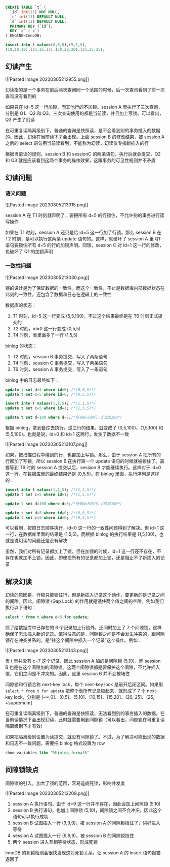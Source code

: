 ```sql
CREATE TABLE `t` (
  `id` int(11) NOT NULL,
  `c` int(11) DEFAULT NULL,
  `d` int(11) DEFAULT NULL,
  PRIMARY KEY (`id`),
  KEY `c` (`c`)
) ENGINE=InnoDB;

insert into t values(0,0,0),(5,5,5),
(10,10,10),(15,15,15),(20,20,20),(25,25,25);
```

## 幻读产生

![[Pasted image 20230305212955.png]]

幻读指的是一个事务在前后两次查询同一个范围的时候，后一次查询看到了前一次查询没有看到的

如果只在 id=5 这一行加锁，而其他行的不加锁。session A 里执行了三次查询，分别是 Q1、Q2 和 Q3。三次查询使用的都是当前读，并且加上写锁。可以看出，Q3 产生了幻读

在可重复读隔离级别下，普通的查询是快照读，是不会看到别的事务插入的数据的。因此，幻读在当前读下才会出现。上面 session B 的修改结果，被 session A 之后的 select 语句用当前读看到，不能称为幻读，幻读仅专指新插入的行

根据当前读的规则，session B 和 sessionC 的两条语句，执行后就会提交，Q2 和 Q3 就是应该看到这两个事务的操作效果，这跟事务的可见性规则并不矛盾

## 幻读问题

### 语义问题

![[Pasted image 20230305213015.png]]

session A 在 T1 时刻就声明了，要把所有 d=5 的行锁住，不允许别的事务进行读写操作

如果在 T1 时刻，session A 还只是给 id=5 这一行加了行锁。那么 session B 在 T2 时刻，是可以执行这两条 update 语句的。这样，就破坏了 session A 里 Q1 语句要锁住所有 d=5 的行的加锁声明。同理，session C 对 id=1 这一行的修改，也破坏了 Q1 的加锁声明

### 一致性问题

![[Pasted image 20230305213030.png]]

锁的设计是为了保证数据的一致性。而这个一致性，不止是数据库内部数据状态在此刻的一致性，还包含了数据和日志在逻辑上的一致性

数据库的状态：
1.  T1 时刻，id=5 这一行变成 (5,5,100)，不过这个结果最终是在 T6 时刻正式提交的
2.  T2 时刻，id=0 这一行变成 (0,5,5)
3.  T4 时刻，表里面多了一行 (1,5,5)

binlog 的状态：
1.  T2 时刻，session B 事务提交，写入了两条语句
2.  T4 时刻，session C 事务提交，写入了两条语句
3.  T6 时刻，session A 事务提交，写入了一条语句

binlog 中的日志最终如下：

```sql
update t set d=5 where id=0; /*(0,0,5)*/
update t set c=5 where id=0; /*(0,5,5)*/

insert into t values(1,1,5); /*(1,1,5)*/
update t set c=5 where id=1; /*(1,5,5)*/

update t set d=100 where d=5;/*所有d=5的行，d改成100*/
```

根据 binlog，拿到备库去执行，这三行的结果，就变成了 (0,5,100)、(1,5,100) 和 (5,5,100)。也就是说，id=0 和 id=1 这两行，发生了数据不一致

![[Pasted image 20230305213107.png]]

如果，把扫描过程中碰到的行，也都加上写锁。那么，由于 session A 把所有的行都加了写锁，所以 session B 在执行第一个 update 语句的时候就被锁住了。需要等到 T6 时刻 session A 提交以后，session B 才能继续执行。这样对于 id=0 这一行，在数据库里的最终结果还是 (0,5,5)。在 binlog 里面，执行序列是这样的：

```sql
insert into t values(1,1,5); /*(1,1,5)*/
update t set c=5 where id=1; /*(1,5,5)*/

update t set d=100 where d=5;/*所有d=5的行，d改成100*/

update t set d=5 where id=0; /*(0,0,5)*/
update t set c=5 where id=0; /*(0,5,5)*/
```

可以看到，按照日志顺序执行，id=0 这一行的一致性问题得到了解决。但 id=1 这一行，在数据库里面的结果是 (1,5,5)，而根据 binlog 的执行结果是 (1,5,100)，也就是说幻读的问题还是没有解决

虽然，我们对所有记录都加上了锁，但在加锁的时候，id=1 这一行还不存在，不存在也就加不上锁。因此，即使把所有的记录都加上锁，还是阻止不了新插入的记录

## 解决幻读

幻读的原因是，行锁只能锁住行，但是新插入记录这个动作，要更新的是记录之间的间隙。因此，间隙锁 (Gap Lock) 的作用就是锁住两个值之间的空隙。例如我们执行以下语句：

```sql
select * from t where d=5 for update;
```

除了给数据库中已存在的 6 个记录加上行锁外，还同时加上了 7 个间隙锁，这样确保了无法插入新的记录。值得注意的是，间隙锁之间是不会发生冲突的，跟间隙锁存在冲突关系的，是“往这个间隙中插入一个记录”这个操作。例如：

![[Pasted image 20230305213143.png]]

表 t 里并没有 c=7 这个记录，因此 session A 加的是间隙锁 (5,10)。而 session B 也是在这个间隙加的间隙锁。这两个间隙锁都是要保护这个间隙，不允许插入值，它们之间是不冲突的。因此，这里 session B 并不会被堵住

间隙锁和行锁合称 next-key lock，每个 next-key lock 是前开后闭区间。如果用 `select * from t for update` 把整个表所有记录锁起来，就形成了 7 个 next-key lock，分别是 (-∞,0]、(0,5]、(5,10]、(10,15]、(15,20]、(20, 25]、(25, +supremum]

在可重复读隔离级别下，普通的查询是快照读，无法看到别的事务插入的数据。在当前读情况下会出现幻读，此时就需要用到间隙锁（可以看出，间隙锁在可重复读隔离级别下才有效）

如果把隔离级别设置为读提交，就没有间隙锁了。不过，为了解决可能出现的数据和日志不一致问题，需要把 binlog 格式设置为 row

```sql
show variables like "%binlog_format%"
```

## 间隙锁缺点

间隙锁的引入，加大了锁的范围，容易造成死锁，影响并发度

![[Pasted image 20230305213209.png]]

1.  session A 执行语句，由于 id=9 这一行并不存在，因此会加上间隙锁 (5,10)
2.  session B 执行语句，也加上间隙锁 (5,10)，间隙锁之间不会冲突，因此这个语句可以执行成功
3.  session B 试图插入一行 (9,9,9)，被 session A 的间隙锁挡住了，只好进入等待
4.  session A 试图插入一行 (9,9,9)，被 session B 的间隙锁挡住
5.  两个 session 进入互相等待状态，形成死锁

InnoDB 的死锁检测会很快发现这对死锁关系，让 session A 的 insert 语句报错返回了
